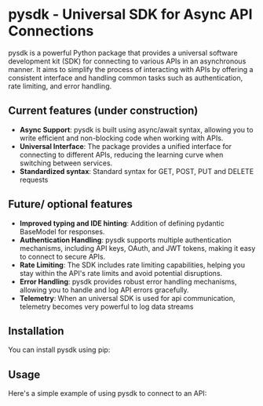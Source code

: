 # pysdk - Universal SDK for Async API Connections

pysdk is a powerful Python package that provides a universal software development kit (SDK) for connecting to various APIs in an asynchronous manner. It aims to simplify the process of interacting with APIs by offering a consistent interface and handling common tasks such as authentication, rate limiting, and error handling.

## Current features (under construction)

- **Async Support**: pysdk is built using async/await syntax, allowing you to write efficient and non-blocking code when working with APIs.
- **Universal Interface**: The package provides a unified interface for connecting to different APIs, reducing the learning curve when switching between services.
- **Standardized syntax**: Standard syntax for GET, POST, PUT and DELETE requests

## Future/ optional features

- **Improved typing and IDE hinting**: Addition of defining pydantic BaseModel for responses.
- **Authentication Handling**: pysdk supports multiple authentication mechanisms, including API keys, OAuth, and JWT tokens, making it easy to connect to secure APIs.
- **Rate Limiting**: The SDK includes rate limiting capabilities, helping you stay within the API's rate limits and avoid potential disruptions.
- **Error Handling**: pysdk provides robust error handling mechanisms, allowing you to handle and log API errors gracefully.
- **Telemetry**: When an universal SDK is used for api communication, telemetry becomes very powerful to log data streams

## Installation

You can install pysdk using pip:

## Usage
Here's a simple example of using pysdk to connect to an API:
